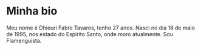# Minha bio
Meu nome é Dhieuri Fabre Tavares, tenho 27 anos. 
Nasci no dia 18 de maio de 1995, nos estado do Espirito Santo, onde moro atualmente.
Sou Flamenguista.